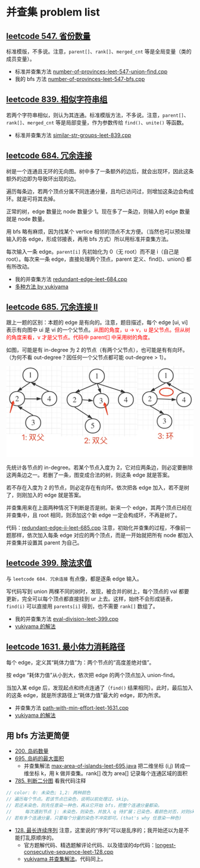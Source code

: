 # 并查集 problem list

## [leetcode 547. 省份数量](https://leetcode.cn/problems/number-of-provinces/)

标准模版，不多说。注意，`parent[]`、`rank[]`、`merged_cnt` 等是全局变量（类的成员变量）。

- 标准并查集方法 [number-of-provinces-leet-547-union-find.cpp](code/number-of-provinces-leet-547-union-find.cpp)
- 我的 bfs 方法 [number-of-provinces-leet-547-bfs.cpp](code/number-of-provinces-leet-547-bfs.cpp)

## [leetcode 839. 相似字符串组](https://leetcode.cn/problems/similar-string-groups/)

若两个字符串相似，则认为其连通。标准模版方法，不多说。注意，`parent[]`、`rank[]`、`merged_cnt` 等是局部变量，作为参数传给 `find()`、`unite()` 等函数。

- 标准并查集方法 [similar-str-groups-leet-839.cpp](code/similar-str-groups-leet-839.cpp)

## [leetcode 684. 冗余连接](https://leetcode.cn/problems/redundant-connection/)

树是一个连通且无环的无向图。树中多了一条额外的边后，就会出现环，因此这条额外的边即为导致环出现的边。

遍历每条边，若两个顶点分属不同连通分量，且均已访问过，则增加这条边会构成环。就是可将其去掉。

正常的树，edge 数量比 node 数量少 1。现在多了一条边，则输入的 edge 数量就是 node 数量。

用 bfs 略有麻烦，因为找某个 vertice 相邻的顶点不太方便。（当然也可以预处理输入的各 edge，形成邻接表，再用 bfs 方式）所以用标准并查集方法。

每次输入一条 edge。`parent[i]` 先初始化为 0（无 root）而不是 i（自己是 root）。每次来一条 edge，直接处理两个顶点，parent 定义、find()、union() 都有所改动。

- 我的并查集方法 [redundant-edge-leet-684.cpp](code/redundant-edge-leet-684.cpp)
- [多种方法 by yukiyama](https://leetcode.cn/problems/redundant-connection/solutions/1594870/-by-yukiyama-mlqi/)

## [leetcode 685. 冗余连接 II](https://leetcode.cn/problems/redundant-connection-ii/)

跟上一题的区别：本题的 edge 是有向的。注意，题目描述，每个 edge [ui, vi] 表示有向图中 ui 是 vi 的一个父节点。<font color="red">从图的角度，u -> v，u 是父节点。但从树的角度来看，v 才是父节点。代码中 parent[] 中采用树的角度。</font>

如图，可能是有 in-degree 为 2 的节点（有两个父节点），也可能是有有向环。（为何不看 out-degree？因任何一个父节点都可能 out-degree > 1）。

![bad case](pics/redundancy-edge-ii.jpeg)

先统计各节点的 in-degree。若某个节点入度为 2，它对应两条边，则必定要删除这两条边之一。若删了一条，图变成合法的树，则这条 edge 就是答案。

若不存在入度为 2 的节点，则必定存在有向环。依次把各 edge 加入，若不是树了，则刚加入的 edge 就是答案。

并查集用来在上面两种情况下判断是否是树。新来一个 edge，其两个顶点已经在并查集中，且 root 相同，则添加这个新 edge 一定会构成环，不再是树了。

代码：[redundant-edge-ii-leet-685.cpp](code/redundant-edge-ii-leet-685.cpp) 注意，初始化并查集的过程，不像前一题那样，依次加入每条 edge 对应的两个顶点，而是一开始就把所有 node 都加入并查集并设置其 parent 为自己。

## [leetcode 399. 除法求值](https://leetcode.cn/problems/evaluate-division/)

与 `leetcode 684. 冗余连接` 有点像，都是逐条 edge 输入。

写代码写到 union 两棵不同的树时，发现，被合并的树上，每个顶点的 val 都要更新，完全可以每个顶点都直接挂到 ur 上去。这样，始终不会形成链表，`find(i)` 可以直接用 `parents[i]` 得到，也不需要 `rank[]` 数组了。

- 我的并查集方法 [eval-division-leet-399.cpp](code/eval-division-leet-399.cpp)
- [yukiyama 的解法](https://leetcode.cn/problems/evaluate-division/solutions/1536352/yukiyama-by-yukiyama-geql/)

## [leetcode 1631. 最小体力消耗路径](https://leetcode.cn/problems/path-with-minimum-effort/)

每个 edge，定义其“耗体力值”为：两个节点的“高度差绝对值”。

按 edge “耗体力值”从小到大，依次把 edge 的两个顶点加入 union-find。

当加入某 edge 后，发现起点和终点连通了（`find()` 结果相同）。此时，最后加入的这条 edge，就是所求路径上“耗体力值”最大的 edge，即为所求。

- 并查集方法 [path-with-min-effort-leet-1631.cpp](code/path-with-min-effort-leet-1631.cpp)
- [yukiyama 的解法](https://leetcode.cn/problems/path-with-minimum-effort/solutions/1536361/yukiyama-by-yukiyama-qboz/)

## 用 bfs 方法更简便

- [200. 岛屿数量](https://leetcode.cn/problems/number-of-islands/)
- [695. 岛屿的最大面积](https://leetcode.cn/problems/max-area-of-island/)
  - 并查集解法 [max-area-of-islands-leet-695.java](code/max-area-of-islands-leet-695.java) 把二维坐标 (i,j) 转成一维坐标 k，用 k 做并查集。rank[] 改为 area[] 记录每个连通区域的面积
- [785. 判断二分图](https://leetcode.cn/problems/is-graph-bipartite/) 看我代码注释
```cpp
// color: 0: 未染色; 1,2: 两种颜色
// 遍历每个节点。若该节点已染色，说明以前处理过，skip。
// 若还未染色，则先任意染一种色，再从它开始 bfs，把整个连通分量都染。
//     每次遇到节点 j: 未染色，则染色，并放入 q 待扩展；已染色，看颜色对否，对则skip，不对则返回 false
// 若有多个连通分量，只要每个分量的染色不冲突即可。(that's why 任意染一种色)
```

- [128. 最长连续序列](https://leetcode.cn/problems/longest-consecutive-sequence/) 注意，这里说的“序列”可以是乱序的；我开始还以为是不能打乱原顺序的。
  - 官方题解代码、精选题解评论代码、以及错误的dp代码：[longest-consecutive-sequence-leet-128.cpp](code/longest-consecutive-sequence-leet-128.cpp)
  - [yukiyama 并查集解法](https://leetcode.cn/problems/longest-consecutive-sequence/solutions/1375510/by-yukiyama-e3th/)。代码同上。
